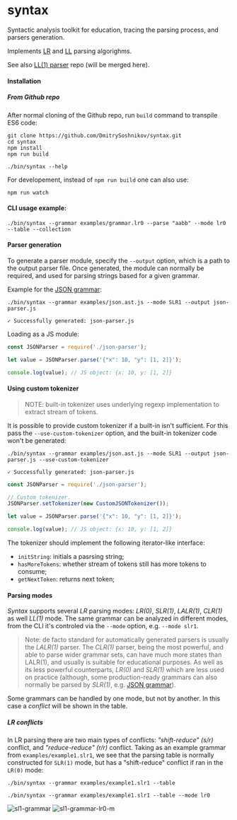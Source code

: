 # syntax
Syntactic analysis toolkit for education, tracing the parsing process, and parsers generation.

Implements [LR](https://en.wikipedia.org/wiki/LR_parser) and [LL](https://en.wikipedia.org/wiki/LL_parser) parsing algorighms.

See also [LL(1) parser](https://github.com/DmitrySoshnikov/ll1) repo (will be merged here).

#### Installation

##### From Github repo

After normal cloning of the Github repo, run `build` command to transpile ES6 code:

```
git clone https://github.com/DmitrySoshnikov/syntax.git
cd syntax
npm install
npm run build

./bin/syntax --help
```

For developement, instead of `npm run build` one can also use:

```
npm run watch
```

#### CLI usage example:

```
./bin/syntax --grammar examples/grammar.lr0 --parse "aabb" --mode lr0 --table --collection
```

#### Parser generation

To generate a parser module, specify the `--output` option, which is a path to the output parser file. Once generated, the module can normally be required, and used for parsing strings based for a given grammar.

Example for the [JSON grammar](https://github.com/DmitrySoshnikov/syntax/blob/master/examples/json.ast.js):

```
./bin/syntax --grammar examples/json.ast.js --mode SLR1 --output json-parser.js

✓ Successfully generated: json-parser.js
```

Loading as a JS module:

```js
const JSONParser = require('./json-parser');

let value = JSONParser.parse('{"x": 10, "y": [1, 2]}');

console.log(value); // JS object: {x: 10, y: [1, 2]}
```

#### Using custom tokenizer

> NOTE: built-in tokenizer uses underlying regexp implementation to extract stream of tokens.

It is possible to provide custom tokenizer if a built-in isn't sufficient. For this pass the `--use-custom-tokenizer` option, and the built-in tokenizer code won't be generated:

```
./bin/syntax --grammar examples/json.ast.js --mode SLR1 --output json-parser.js --use-custom-tokenizer

✓ Successfully generated: json-parser.js
```

```js
const JSONParser = require('./json-parser');

// Custom tokenizer.
JSONParser.setTokenizer(new CustomJSONTokenizer());

let value = JSONParser.parse('{"x": 10, "y": [1, 2]}');

console.log(value); // JS object: {x: 10, y: [1, 2]}
```

The tokenizer should implement the following iterator-like interface:

- `initString`: initials a pasrsing string;
- `hasMoreTokens`: whether stream of tokens still has more tokens to consume;
- `getNextToken`: returns next token;

#### Parsing modes

_Syntax_ supports several _LR_ parsing modes: _LR(0)_, _SLR(1)_, _LALR(1)_, _CLR(1)_ as well _LL(1)_ mode. The same grammar can be analyzed in different modes, from the CLI it's controled via the `--mode` option, e.g. `--mode slr1`.

> Note: de facto standard for automatically generated parsers is usually the _LALR(1)_ parser. The _CLR(1)_ parser, being the most powerful, and able to parse wider grammar sets, can have much more states than LALR(1), and usually is suitable for educational purposes. As well as its less powerful counterparts, _LR(0)_ and _SLR(1)_ which are less used on practice (although, some production-ready grammars can also normally be parsed by _SLR(1)_, e.g. [JSON grammar](https://github.com/DmitrySoshnikov/syntax/blob/master/examples/json.ast.js)).

Some grammars can be handled by one mode, but not by another. In this case a _conflict_ will be shown in the table.

##### LR conflicts

In LR parsing there are two main types of conflicts: _"shift-reduce" (s/r)_ conflict, and _"reduce-reduce" (r/r)_ conflict. Taking as an example grammar from `examples/example1.slr1`, we see that the parsing table is normally constructed for `SLR(1)` mode, but has a "shift-reduce" conflict if ran in the `LR(0)` mode:

```
./bin/syntax --grammar examples/example1.slr1 --table
```

```
./bin/syntax --grammar examples/example1.slr1 --table --mode lr0
```

![sl1-grammar](http://dmitrysoshnikov.com/wp-content/uploads/2015/12/imageedit_2_9168334335.png)
![sl1-grammar-lr0-m](http://dmitrysoshnikov.com/wp-content/uploads/2015/12/imageedit_2_6530197571.png)
